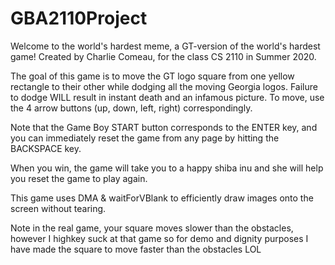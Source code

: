 # GBA2110Project

Welcome to the world's hardest meme, a GT-version of the world's hardest game! Created by Charlie Comeau, for the class CS 2110 in Summer 2020.

The goal of this game is to move the GT logo square from one yellow rectangle to their other while dodging all the moving Georgia logos.
Failure to dodge WILL result in instant death and an infamous picture. To move, use the 4 arrow buttons (up, down, left, right) correspondingly.

Note that the Game Boy START button corresponds to the ENTER key, and you can immediately reset the game from any page by hitting the BACKSPACE key.

When you win, the game will take you to a happy shiba inu and she will help you reset the game to play again.

This game uses DMA & waitForVBlank to efficiently draw images onto the screen without tearing.

Note in the real game, your square moves slower than the obstacles, however I highkey suck at that game so for demo and dignity purposes I have made the square to move faster than the obstacles LOL
